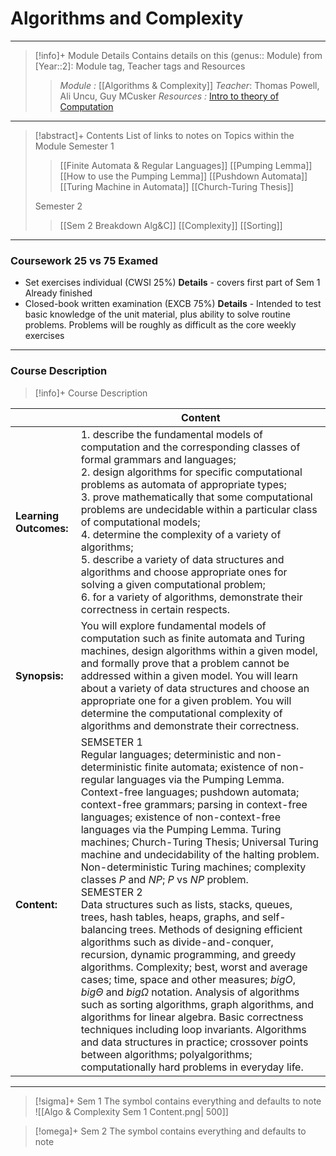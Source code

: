 # Algorithms and Complexity 
---
> [!info]+ Module Details
> Contains details on this (genus:: Module) from [Year::2]: Module tag, Teacher tags and Resources 
> > *Module :*  [[Algorithms & Complexity]]
> > *Teacher*: Thomas Powell, Ali Uncu, Guy MCusker
> > *Resources :* [Intro to theory of Computation](http://debracollege.dspaces.org/bitstream/123456789/671/1/Introduction%20to%20the%20Theory%20of%20Computation_2013%20Sipser.pdf#:~:text=Introduction%20to%20the%20Theory%20of%20Computation,%20Third%20Edition)
> > 

---
> [!abstract]+ Contents
> List of links to notes on Topics within the Module
> Semester 1
> > [[Finite Automata & Regular Languages]]
> [[Pumping Lemma]]
> > [[How to use the Pumping Lemma]]
> > [[Pushdown Automata]]
> > [[Turing Machine in Automata]]
> > [[Church-Turing Thesis]]
> 
> Semester 2 
> > [[Sem 2 Breakdown Alg&C]]
> > [[Complexity]]
> > [[Sorting]]
> > 


---
### Coursework 25 vs 75 Examed
- Set exercises individual (CWSI 25%)
	**Details** - covers first part of Sem 1 
		Already finished
- Closed-book written examination (EXCB 75%)
	**Details** - Intended to test basic knowledge of the unit material, plus ability to solve routine problems. Problems will be roughly as difficult as the core weekly exercises
---
### Course Description

> [!info]+  Course Description
> 
|                        | Content        |
| ---------------------- | -------------- |
| **Learning Outcomes:** | 1. describe the fundamental models of computation and the corresponding classes of formal grammars and languages;<br>2. design algorithms for specific computational problems as automata of appropriate types;<br>3. prove mathematically that some computational problems are undecidable within a particular class of computational models;<br>4. determine the complexity of a variety of algorithms;<br>5. describe a variety of data structures and algorithms and choose appropriate ones for solving a given computational problem;<br>6. for a variety of algorithms, demonstrate their correctness in certain respects.                                                                                                                                                                                                                                                                                                                                                                                                                                                                                                                                                                   |
| **Synopsis:**          | You will explore fundamental models of computation such as finite automata and Turing machines, design algorithms within a given model, and formally prove that a problem cannot be addressed within a given model. You will learn about a variety of data structures and choose an appropriate one for a given problem. You will determine the computational complexity of algorithms and demonstrate their correctness.                                                                                                                                                                                                                                                                                                                                                                                                                                                                                                                                                                                                                                                                                                                                                                           |
| **Content:**           | SEMSETER 1 <br> Regular languages; deterministic and non-deterministic finite automata; existence of non-regular languages via the Pumping Lemma. Context-free languages; pushdown automata; context-free grammars; parsing in context-free languages; existence of non-context-free languages via the Pumping Lemma. Turing machines; Church-Turing Thesis; Universal Turing machine and undecidability of the halting problem. Non-deterministic Turing machines; complexity classes $P$ and $NP$; $P$ vs $NP$ problem. <br> SEMESTER 2 <br> Data structures such as lists, stacks, queues, trees, hash tables, heaps, graphs, and self-balancing trees. Methods of designing efficient algorithms such as divide-and-conquer, recursion, dynamic programming, and greedy algorithms. Complexity; best, worst and average cases; time, space and other measures; $big Ο$, $big \Theta$ and $big Ω$ notation. Analysis of algorithms such as sorting algorithms, graph algorithms, and algorithms for linear algebra. Basic correctness techniques including loop invariants. Algorithms and data structures in practice; crossover points between algorithms; polyalgorithms; computationally hard problems in everyday life. |

---

> [!sigma]+ Sem 1
> The symbol contains everything and defaults to note
![[Algo & Complexity Sem 1 Content.png| 500]]

> [!omega]+ Sem 2
> The symbol contains everything and defaults to note


